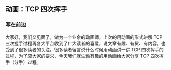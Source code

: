 ## 动画：TCP 四次挥手

### 写在前边

大家好，我们又见面了，做为一个业余的动画师，上次的用动画的形式讲解 TCP 三次握手过程再各大平台收到了广大读者的喜爱，说文章有趣、有货、有内容，也受到了很多读者的关注。很多读者留言说什么时候用动画讲一讲 TCP 四次挥手的过程，为了应大家的要求，今天我们就生动有趣的用动画给大家分享 TCP 四次挥手（分手）过程。
